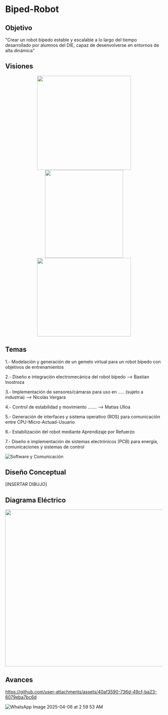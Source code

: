 # Biped-Robot
## Objetivo
"Crear un robot bípedo estable y escalable a lo largo del tiempo desarrollado por alumnos del DIE, capaz de desenvolverse en entornos de alta dinámica"

## Visiones
<p align="center">
  <img src="https://github.com/user-attachments/assets/a027199c-404f-4b3b-92d3-a6849c4f1104" width="300" height="300"/>
  <img src="https://github.com/user-attachments/assets/e6750069-0a85-4fd5-9256-6ceb4cf5fc8f" width="250" height="280"/>
  <img src="https://github.com/user-attachments/assets/7e9c38a3-365e-46b8-b8cd-3efd348a5929" width="300" height="250"/>
</p>

## Temas
1.- Modelación y generación de un gemelo virtual para un robot bípedo con objetivos de entrenamientos

2.- Diseño e integración electromecánica del robot bípedo --> Bastian Inostroza

3.- Implementación de sensores/cámaras para uso en ..... (sujeto a industria) --> Nicolás Vergara

4.- Control de estabilidad y movimiento ....... --> Matias Ulloa

5.- Generación de interfaces y sistema operativo (ROS) para comunicación entre CPU-Micro-Actuad-Usuario

6.- Estabilización del robot mediante Aprendizaje por Refuerzo

7.- Diseño e implementación de sistemas electrónicos (PCB) para energía, comunicaciones y sistemas de control


   ![Software y Comunicación](https://github.com/user-attachments/assets/26a63348-8edc-45db-a534-23719b4401ff)

## Diseño Conceptual
[INSERTAR DIBUJO]

## Diagrama Eléctrico
<img src="https://github.com/user-attachments/assets/47a211d8-2c7c-4dad-bea7-29cc96dd2564" width="900" height="500"/>

## Avances
https://github.com/user-attachments/assets/40af3590-736d-49cf-ba23-6079eba7bc6d

![WhatsApp Image 2025-04-06 at 2 59 53 AM](https://github.com/user-attachments/assets/e494b423-b27f-48e9-b050-72f6bc5f2338)



